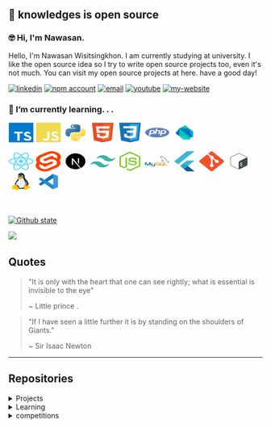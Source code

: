 ## 💭 knowledges is open source

### 🤓 Hi, I'm Nawasan.

Hello, I'm Nawasan Wisitsingkhon. I am currently studying at university. I like the open source idea so I try to write open source projects too, even it's not much. You can visit my open source projects at here. have a good day! 

<p align="center">

[![linkedin](https://img.shields.io/badge/LinkedIn-0077B5?style=for-the-badge&logo=linkedin&logoColor=white)](https://www.linkedin.com/in/nawasan-wisitsingkhon-183680239/)
[![npm account](https://img.shields.io/badge/npm-CB3837?style=for-the-badge&logo=npm&logoColor=white)](https://www.npmjs.com/~arikato111)
[![email](https://img.shields.io/badge/Gmail-D14836?style=for-the-badge&logo=gmail&logoColor=white)](mailto:arikato110011@gmail.com)
[![youtube](https://img.shields.io/badge/YouTube-FF0000?style=for-the-badge&logo=youtube&logoColor=white)](https://youtube.com/@Arikato111)
[![my-website](https://img.shields.io/badge/website-000000?style=for-the-badge&logo=About.me&logoColor=white)](https://arikato111.vercel.app)

</p>

### 🌱 I’m currently learning. . .

<div style="display: inline_block">
<div>
<!-- lang -->

  <img align="center" alt="Ts" height="40" width="50" src="https://raw.githubusercontent.com/Arikato111/Arikato111/main/icons/typescript-original.svg">
  <img align="center" alt="Js" height="40" width="50" src="https://raw.githubusercontent.com/Arikato111/Arikato111/main/icons/javascript-plain.svg">
  <img align="center" alt="Python" height="40" width="50" src="https://raw.githubusercontent.com/Arikato111/Arikato111/main/icons/python-original.svg">
  <img align="center" alt="HTML5" height="40" width="50" src="https://raw.githubusercontent.com/Arikato111/Arikato111/main/icons/html5-original.svg">
  <img align="center" alt="CSS3" height="40" width="50" src="https://raw.githubusercontent.com/Arikato111/Arikato111/main/icons/css3-original.svg">
  <img align="center" alt="PHP" height="40" width="50" src="https://raw.githubusercontent.com/Arikato111/Arikato111/main/icons/php-plain.svg">
  <img align="center" alt="Dart" height="40" width="50" src="https://raw.githubusercontent.com/Arikato111/Arikato111/main/icons/dart.svg">

</div>
<br>
<div>

  <img align="center" alt="React" height="40" width="50" src="https://raw.githubusercontent.com/Arikato111/Arikato111/main/icons/react-original.svg">
  <img align="center" alt="Svelte" height="40" width="50" src="https://raw.githubusercontent.com/Arikato111/Arikato111/main/icons/svelte-original.svg">
  <img align="center" alt="nextjs" height="40" width="50" src="https://raw.githubusercontent.com/Arikato111/Arikato111/main/icons/nextjs-original.svg">
  <img align="center" alt="tailwindcss" height="40" width="50" src="https://raw.githubusercontent.com/Arikato111/Arikato111/main/icons/tailwindcss-plain.svg">
  <img align="center" alt="Nodejs" height="40" width="50" src="https://raw.githubusercontent.com/Arikato111/Arikato111/main/icons/nodejs-plain.svg">
  <img align="center" alt="mysql" height="40" width="50" src="https://raw.githubusercontent.com/Arikato111/Arikato111/main/icons/mysql-original-wordmark.svg">
  <img align="center" alt="Flutter" height="40" width="50" src="https://raw.githubusercontent.com/Arikato111/Arikato111/main/icons/flutter-original.svg">
  <img align="center" alt="Git" height="40" width="50" src="https://raw.githubusercontent.com/Arikato111/Arikato111/main/icons/git-original.svg">
  <img align="center" alt="bash" height="40" width="50" src="https://raw.githubusercontent.com/Arikato111/Arikato111/main/icons/bash-original.svg">
  <img align="center" alt="linux" height="40" width="50" src="https://raw.githubusercontent.com/Arikato111/Arikato111/main/icons/linux-plain.svg">
  <img align="center" alt="vscode" height="40" width="50" src="https://raw.githubusercontent.com/Arikato111/Arikato111/main/icons/vscode-original.svg">
</div>
</div>

<br>
<br>

[![Github state](https://github-readme-stats.vercel.app/api/top-langs/?username=Arikato111&layout=compact)](https://github.com/Arikato111)

![](https://komarev.com/ghpvc/?username=arikato111)

## Quotes

> "It is only with the heart that one can see rightly; what is essential is invisible to the eye"
>
> ~ Little prince .

> "If I have seen a little further it is by standing on the shoulders of Giants."
>
> ~ Sir Isaac Newton

---

## Repositories

<details>
<summary>Projects</summary>

- [load-link-nextjs](https://github.com/Arikato111/load-link-nextjs)
- [what-to-read](https://github.com/Arikato111/what-to-read)
- [movie-random-react](https://github.com/Arikato111/movie-random-react)
- [next-food-random](https://github.com/Arikato111/next-food-random)
- [lottery-prediction](https://github.com/Arikato111/lottery-prediction)
- [blockdont-next](https://github.com/Arikato111/blockdont-next)
- [use-import_vscode-extensions](https://github.com/Arikato111/use-import_vscode-extensions)
- [life-coach-quotes](https://github.com/Arikato111/life-coach-quotes)

- Social web projects
  - [social-web-php](https://github.com/Arikato111/social-web-php)
  - [social-web-react](https://github.com/Arikato111/social-web-react)
  - [social-web-flutter](https://github.com/Arikato111/social-web-flutter)

- Mobile applications
  - [Api_with_Flutter](https://github.com/Arikato111/Api_with_Flutter)
  - [List_App_withFlutter](https://github.com/Arikato111/List_App_withFlutter)

- Nodejs packages
  - [char-random](https://github.com/Arikato111/char-random)
  - [find-grade](https://github.com/Arikato111/find-grade)

- PHP packages
  - [control](https://github.com/Arikato111/control)
  - [package-web-php](https://github.com/Arikato111/package-web-php)
  - [PHP_SPA](https://github.com/Arikato111/PHP_SPA)
  - [NEXIT](https://github.com/Arikato111/NEXIT)
  - [use-import](https://github.com/Arikato111/use-import)
  - [spelte-php](https://github.com/Arikato111/spelte-php)
  - [wisit-express](https://github.com/Arikato111/wisit-express)
  - [wisit-router](https://github.com/Arikato111/wisit-router)
  - [wisios](https://github.com/Arikato111/wisios)
  - [php-dotenv](https://github.com/Arikato111/php-dotenv)

</details>

<details>
<summary>Learning</summary>

- [learn-prisma-api](https://github.com/Arikato111/learn-prisma-api)
- [learn-django](https://github.com/Arikato11/learn-django)
- [learn-react-native](https://github.com/Arikato111/learn-react-native)
- [mongodb-node-ts](https://github.com/Arikato111/mongodb-node-ts)
- [fullstack-learn](https://github.com/Arikato111/fullstack-learn)
- [learn-api-with-nodejs](https://github.com/Arikato111/learn-api-with-nodejs)
- [learn-sveltekit](https://github.com/Arikato111/learn-sveltekit)

</details>

<details>
<summary>competitions</summary>

- [website-writing-competition](https://github.com/Arikato111/website-writing-competition)
- [learn-member-mysql](https://github.com/Arikato111/learn-member-mysql)

</details>

<!--

**Arikato111/Arikato111** is a ✨ _special_ ✨ repository because its `README.md` (this file) appears on your GitHub profile.



Here are some ideas to get you started:



- 🔭 I’m currently working on ...

- 🌱 I’m currently learning ...

- 👯 I’m looking to collaborate on ...

- 🤔 I’m looking for help with ...

- 💬 Ask me about ...

- 📫 How to reach me: ...

- 😄 Pronouns: ...

- ⚡ Fun fact: ...

-->

